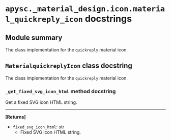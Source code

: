 # `apysc._material_design.icon.material_quickreply_icon` docstrings

## Module summary

The class implementation for the `quickreply` material icon.

## `MaterialquickreplyIcon` class docstring

The class implementation for the `quickreply` material icon.

### `_get_fixed_svg_icon_html` method docstring

Get a fixed SVG icon HTML string.<hr>

**[Returns]**

- `fixed_svg_icon_html`: str
  - Fixed SVG icon HTML string.